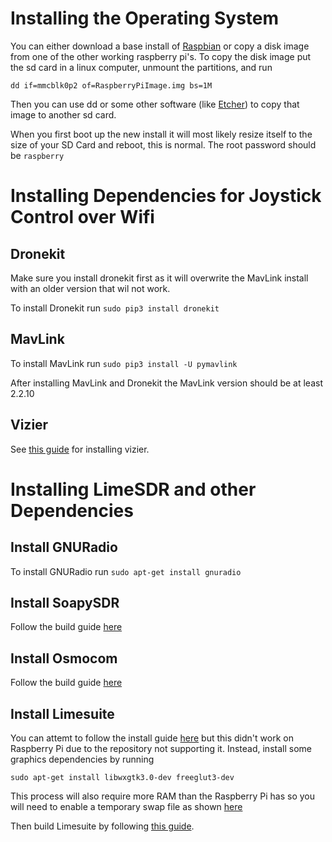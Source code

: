# Installing the Operating System
You can either download a base install of [Raspbian][1] or copy a disk image from one of the other working raspberry pi's.
To copy the disk image put the sd card in a linux computer, unmount the partitions, and run 

```
dd if=mmcblk0p2 of=RaspberryPiImage.img bs=1M
```
Then you can use dd or some other software (like [Etcher][2])
to copy that image to another sd card.

When you first boot up the new install it will most likely resize itself to the size of your SD Card and reboot, this is normal.
The root password should be `raspberry`

# Installing Dependencies for Joystick Control over Wifi
## Dronekit
Make sure you install dronekit first as it will overwrite the MavLink install with an older version that wil not work.

To install Dronekit run `sudo pip3 install dronekit`
## MavLink
To install MavLink run `sudo pip3 install -U pymavlink`

After installing MavLink and Dronekit the MavLink version should be at least 2.2.10

## Vizier
See [this guide][3] for installing vizier.

# Installing LimeSDR and other Dependencies
## Install GNURadio
To install GNURadio run `sudo apt-get install gnuradio`
## Install SoapySDR
Follow the build guide [here][4]
## Install Osmocom
Follow the build guide [here][5]
## Install Limesuite
You can attemt to follow the install guide [here][6] but
this didn't work on Raspberry Pi due to the repository not supporting it. 
Instead, install some graphics dependencies by running 

`sudo apt-get install libwxgtk3.0-dev freeglut3-dev` 

This process will also require more RAM than the Raspberry Pi has so you will need
to enable a temporary swap file as shown [here][7]


Then build Limesuite by following [this guide][8].


[1]: https://www.raspberrypi.org/downloads/raspbian/
[2]: https://etcher.io/
[3]: Documentation/Software/Vizier.md#installation
[4]: https://github.com/pothosware/SoapySDR/wiki/BuildGuide
[5]: https://osmocom.org/projects/gr-osmosdr/wiki#Build-process
[6]: https://wiki.myriadrf.org/Lime_Suite#Ubuntu
[7]: Documentation/Troubleshooting.md#raspberry-pi-freezes-when-trying-to-build-a-program
[8]: https://wiki.myriadrf.org/Lime_Suite#Unix_makefiles
